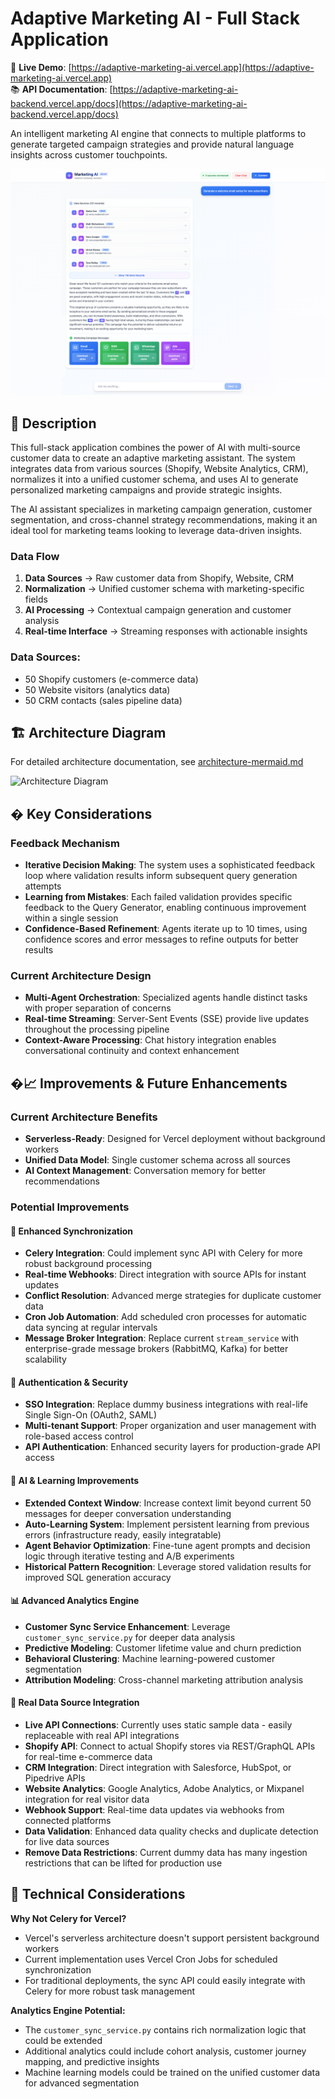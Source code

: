 # Adaptive Marketing AI - Full Stack Application

🚀 **Live Demo**: [https://adaptive-marketing-ai.vercel.app](https://adaptive-marketing-ai.vercel.app)  
📚 **API Documentation**: [https://adaptive-marketing-ai-backend.vercel.app/docs](https://adaptive-marketing-ai-backend.vercel.app/docs)

An intelligent marketing AI engine that connects to multiple platforms to generate targeted campaign strategies and provide natural language insights across customer touchpoints.

![Adaptive Marketing AI Screenshot](sample.png)

## 🎯 Description

This full-stack application combines the power of AI with multi-source customer data to create an adaptive marketing assistant. The system integrates data from various sources (Shopify, Website Analytics, CRM), normalizes it into a unified customer schema, and uses AI to generate personalized marketing campaigns and provide strategic insights.

The AI assistant specializes in marketing campaign generation, customer segmentation, and cross-channel strategy recommendations, making it an ideal tool for marketing teams looking to leverage data-driven insights.

### Data Flow
1. **Data Sources** → Raw customer data from Shopify, Website, CRM
2. **Normalization** → Unified customer schema with marketing-specific fields
3. **AI Processing** → Contextual campaign generation and customer analysis
4. **Real-time Interface** → Streaming responses with actionable insights

### Data Sources:
- 50 Shopify customers (e-commerce data)
- 50 Website visitors (analytics data)  
- 50 CRM contacts (sales pipeline data)

## 🏗️ Architecture Diagram

For detailed architecture documentation, see [architecture-mermaid.md](architecture-mermaid.md)

![Architecture Diagram](architecture.png)

## � Key Considerations

### Feedback Mechanism
- **Iterative Decision Making**: The system uses a sophisticated feedback loop where validation results inform subsequent query generation attempts
- **Learning from Mistakes**: Each failed validation provides specific feedback to the Query Generator, enabling continuous improvement within a single session
- **Confidence-Based Refinement**: Agents iterate up to 10 times, using confidence scores and error messages to refine outputs for better results

### Current Architecture Design
- **Multi-Agent Orchestration**: Specialized agents handle distinct tasks with proper separation of concerns
- **Real-time Streaming**: Server-Sent Events (SSE) provide live updates throughout the processing pipeline
- **Context-Aware Processing**: Chat history integration enables conversational continuity and context enhancement

## �📈 Improvements & Future Enhancements

### Current Architecture Benefits
- **Serverless-Ready**: Designed for Vercel deployment without background workers
- **Unified Data Model**: Single customer schema across all sources
- **AI Context Management**: Conversation memory for better recommendations

### Potential Improvements

#### 🔄 Enhanced Synchronization
- **Celery Integration**: Could implement sync API with Celery for more robust background processing
- **Real-time Webhooks**: Direct integration with source APIs for instant updates
- **Conflict Resolution**: Advanced merge strategies for duplicate customer data
- **Cron Job Automation**: Add scheduled cron processes for automatic data syncing at regular intervals
- **Message Broker Integration**: Replace current `stream_service` with enterprise-grade message brokers (RabbitMQ, Kafka) for better scalability

#### 🔐 Authentication & Security
- **SSO Integration**: Replace dummy business integrations with real-life Single Sign-On (OAuth2, SAML)
- **Multi-tenant Support**: Proper organization and user management with role-based access control
- **API Authentication**: Enhanced security layers for production-grade API access

#### 🧠 AI & Learning Improvements
- **Extended Context Window**: Increase context limit beyond current 50 messages for deeper conversation understanding
- **Auto-Learning System**: Implement persistent learning from previous errors (infrastructure ready, easily integratable)
- **Agent Behavior Optimization**: Fine-tune agent prompts and decision logic through iterative testing and A/B experiments
- **Historical Pattern Recognition**: Leverage stored validation results for improved SQL generation accuracy

#### 📊 Advanced Analytics Engine
- **Customer Sync Service Enhancement**: Leverage `customer_sync_service.py` for deeper data analysis
- **Predictive Modeling**: Customer lifetime value and churn prediction
- **Behavioral Clustering**: Machine learning-powered customer segmentation
- **Attribution Modeling**: Cross-channel marketing attribution analysis

#### 🔌 Real Data Source Integration
- **Live API Connections**: Currently uses static sample data - easily replaceable with real API integrations
- **Shopify API**: Connect to actual Shopify stores via REST/GraphQL APIs for real-time e-commerce data
- **CRM Integration**: Direct integration with Salesforce, HubSpot, or Pipedrive APIs
- **Website Analytics**: Google Analytics, Adobe Analytics, or Mixpanel integration for real visitor data
- **Webhook Support**: Real-time data updates via webhooks from connected platforms
- **Data Validation**: Enhanced data quality checks and duplicate detection for live data sources
- **Remove Data Restrictions**: Current dummy data has many ingestion restrictions that can be lifted for production use

## 🔧 Technical Considerations

**Why Not Celery for Vercel?**
- Vercel's serverless architecture doesn't support persistent background workers
- Current implementation uses Vercel Cron Jobs for scheduled synchronization
- For traditional deployments, the sync API could easily integrate with Celery for more robust task management

**Analytics Engine Potential:**
- The `customer_sync_service.py` contains rich normalization logic that could be extended
- Additional analytics could include cohort analysis, customer journey mapping, and predictive insights
- Machine learning models could be trained on the unified customer data for advanced segmentation
